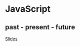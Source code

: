 # JavaScript
## past - present - future

[Slides](https://docs.google.com/a/configit.com/presentation/d/1CsFuOG7CaKv1HewwrFEP-OQPax8qFK6lX-LxxTckXPE/edit)
